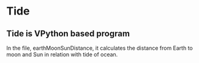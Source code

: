 # Tide 

## Tide is VPython based program

In the file, earthMoonSunDistance, it calculates the distance from Earth to moon and Sun in relation with tide of ocean. 
